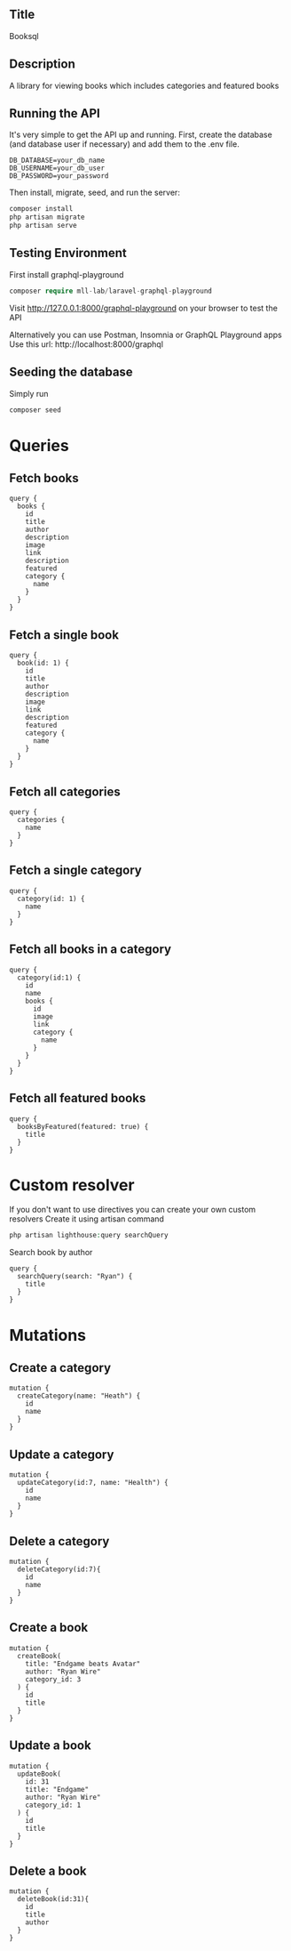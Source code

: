 ## Title
Booksql

## Description
A library for viewing books which includes categories and featured books

## Running the API
It's very simple to get the API up and running. First, create the database (and database user if necessary) and add them to the .env file.

```env
DB_DATABASE=your_db_name
DB_USERNAME=your_db_user
DB_PASSWORD=your_password
```

Then install, migrate, seed, and run the server:

```php
composer install
php artisan migrate
php artisan serve
```

## Testing Environment
First install graphql-playground
```php
composer require mll-lab/laravel-graphql-playground
```

Visit http://127.0.0.1:8000/graphql-playground on your browser to test the API

Alternatively you can use Postman, Insomnia or GraphQL Playground apps
Use this url: http://localhost:8000/graphql

## Seeding the database
Simply run
```php
composer seed
```
# Queries

## Fetch books

```
query {
  books {
    id
    title
    author
    description
    image
    link
    description
    featured
    category {
      name
    }
  }
}
```

## Fetch a single book
```
query {
  book(id: 1) {
    id
    title
    author
    description
    image
    link
    description
    featured
    category {
      name
    }
  }
}

```
## Fetch all categories
```
query {
  categories {
    name
  }
}
```

## Fetch a single category
```
query {
  category(id: 1) {
    name
  }
}
```

## Fetch all books in a category
```
query {
  category(id:1) {
    id
    name
    books {
      id
      image
      link
      category {
        name
      }
    }
  }
}
```
## Fetch all featured books
```
query {
  booksByFeatured(featured: true) {
    title
  }
}
```

# Custom resolver
If you don't want to use directives you can create your own custom resolvers
Create it using artisan command
```php
php artisan lighthouse:query searchQuery
```
Search book by author
```
query {
  searchQuery(search: "Ryan") {
    title
  }
}
```
# Mutations

## Create a category
```
mutation {
  createCategory(name: "Heath") {
    id
    name
  }
}
```

## Update a category

```
mutation {
  updateCategory(id:7, name: "Health") {
    id
    name
  }
}
```

## Delete a category

```
mutation {
  deleteCategory(id:7){
    id
    name
  }
}
```

## Create a book
```
mutation {
  createBook(
    title: "Endgame beats Avatar"
    author: "Ryan Wire"
    category_id: 3
  ) {
    id
    title
  }
}
```

## Update a book
```
mutation {
  updateBook(
    id: 31
    title: "Endgame"
    author: "Ryan Wire"
    category_id: 1
  ) {
    id
    title
  }
}
```

## Delete a book
```
mutation {
  deleteBook(id:31){
    id
    title
    author
  }
}
```
